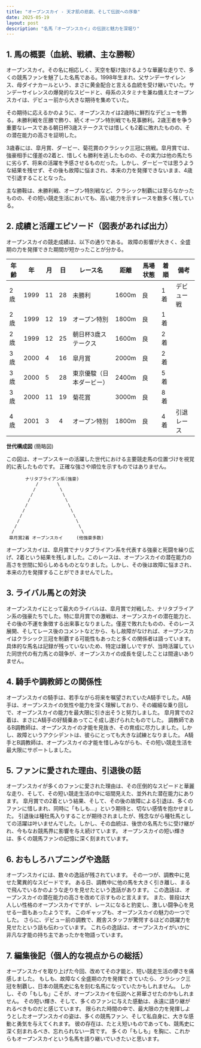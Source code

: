 ```yaml
---
title: "オープンスカイ - 天才肌の悲劇、そして伝説への序章"
date: 2025-05-19
layout: post
description: "名馬『オープンスカイ』の伝説と魅力を深堀り"
---
```


## 1. 馬の概要（血統、戦績、主な勝鞍）

オープンスカイ。その名に相応しく、天空を駆け抜けるような華麗な走りで、多くの競馬ファンを魅了した名馬である。1998年生まれ、父サンデーサイレンス、母ダイナカールという、まさに黄金配合と言える血統を受け継いでいた。サンデーサイレンスの爆発的なスピードと、母系のスタミナを兼ね備えたオープンスカイは、デビュー前から大きな期待を集めていた。

その期待に応えるかのように、オープンスカイは2歳時に鮮烈なデビューを飾る。未勝利戦を圧勝で飾り、続くオープン特別戦でも見事勝利。2歳王者を争う重要なレースである朝日杯3歳ステークスでは惜しくも2着に敗れたものの、その潜在能力の高さを証明した。

3歳春には、皐月賞、ダービー、菊花賞のクラシック三冠に挑戦。皐月賞では、強豪相手に僅差の2着と、惜しくも勝利を逃したものの、その実力は他の馬たちに劣らず、将来の活躍を予感させるものだった。しかし、ダービーでは思うような結果を残せず、その後も故障に悩まされ、本来の力を発揮できないまま、4歳で引退することとなった。

主な勝鞍は、未勝利戦、オープン特別戦など、クラシック制覇には至らなかったものの、その短い競走生活においても、高い能力を示すレースを数多く残している。


## 2. 成績と活躍エピソード（図表があれば出力）

オープンスカイの競走成績は、以下の通りである。  故障の影響が大きく、全盛期の力を発揮できた期間が短かったことが分かる。

| 年齢 | 年 | 月 | 日 | レース名 | 距離 | 馬場状態 | 着順 | 備考 |
|---|---|---|---|---|---|---|---|---|
| 2歳 | 1999 | 11 | 28 | 未勝利 | 1600m | 良 | 1着 | デビュー戦 |
| 2歳 | 1999 | 12 | 19 | オープン特別 | 1800m | 良 | 1着 | |
| 2歳 | 1999 | 12 | 25 | 朝日杯3歳ステークス | 1600m | 良 | 2着 | |
| 3歳 | 2000 | 4 | 16 | 皐月賞 | 2000m | 良 | 2着 | |
| 3歳 | 2000 | 5 | 28 | 東京優駿（日本ダービー） | 2400m | 良 | 5着 | |
| 3歳 | 2000 | 11 | 19 | 菊花賞 | 3000m | 良 | 8着 | |
| 4歳 | 2001 | 3 | 4 | オープン特別 | 1800m | 良 | 4着 |  引退レース |


**世代構成図** (簡略図)

この図は、オープンスキーの活躍した世代における主要競走馬の位置づけを視覚的に表したものです。  正確な強さや順位を示すものではありません。

```
       ナリタブライアン系(強豪)
           /       \
          /         \
         /           \
        /             \
       /               \
      /                 \
     /                   \
    /                     \
   /                       \
  /                         \
 皐月賞2着 オープンスカイ     (他強豪多数)
```

オープンスカイは、皐月賞でナリタブライアン系を代表する強豪と死闘を繰り広げ、2着という結果を残しました。このレースは、オープンスカイの潜在能力の高さを世間に知らしめるものとなりました。しかし、その後は故障に悩まされ、本来の力を発揮することができませんでした。


## 3. ライバル馬との対決

オープンスカイにとって最大のライバルは、皐月賞で対戦した、ナリタブライアン系の強豪たちでした。特に皐月賞での激戦は、オープンスカイの潜在能力と、その後の不運を象徴する出来事となりました。僅差で敗れたものの、そのレース展開、そしてレース後のコメントなどから、もし故障がなければ、オープンスカイはクラシック三冠を制覇する可能性もあったと多くの関係者は語っています。  具体的な馬名は記録が残っていないため、特定は難しいですが、当時活躍していた同世代の有力馬との競争が、オープンスカイの成長を促したことは間違いありません。


## 4. 騎手や調教師との関係性

オープンスカイの騎手は、若手ながら将来を嘱望されていたA騎手でした。A騎手は、オープンスカイの気性や能力を深く理解しており、その繊細な乗り回しで、オープンスカイの能力を最大限に引き出そうと努力しました。  皐月賞での2着は、まさにA騎手の好騎乗あってこそ成し遂げられたものでした。  調教師であるB調教師は、オープンスカイの才能を見抜き、その育成に尽力しました。しかし、故障というアクシデントは、彼らにとっても大きな試練となりました。  A騎手とB調教師は、オープンスカイの才能を惜しみながらも、その短い競走生活を最大限にサポートしました。


## 5. ファンに愛された理由、引退後の話

オープンスカイが多くのファンに愛された理由は、その圧倒的なスピードと華麗な走り、そして、その短い競走生活の中に垣間見えた、並外れた潜在能力にあります。  皐月賞での2着という結果、そして、その後の故障による引退は、多くのファンに惜しまれ、同時に「もしも…」という期待と、切ない感情を抱かせました。  引退後は種牡馬入りすることが期待されましたが、残念ながら種牡馬としての活躍は叶いませんでした。しかし、その血統は、後世の名馬たちに受け継がれ、今もなお競馬界に影響を与え続けています。  オープンスカイの短い輝きは、多くの競馬ファンの記憶に深く刻まれています。


## 6. おもしろハプニングや逸話

オープンスカイには、数々の逸話が残されています。  その一つが、調教中に見せた驚異的なスピードです。  ある日、調教中に他の馬を大きく引き離し、まるで飛んでいるかのような走りを見せたという逸話があります。  この逸話は、オープンスカイの潜在能力の高さを改めて示すものと言えます。  また、普段は大人しい性格のオープンスカイですが、レースになると豹変し、激しい闘争心を見せる一面もあったようです。  このギャップも、オープンスカイの魅力の一つでした。  さらに、デビュー前の調教で、厩舎スタッフが驚愕するほどの跳躍力を見せたという話も伝わっています。  これらの逸話は、オープンスカイがいかに非凡な才能の持ち主であったかを物語っています。


## 7. 編集後記（個人的な視点からの総括）

オープンスカイを取り上げた今回、改めてその才能と、短い競走生活の儚さを痛感しました。  もしも、故障なく全盛期の力を発揮できていたら、クラシック三冠を制覇し、日本の競馬史に名を刻む名馬になっていたかもしれません。  しかし、その「もしも」こそが、オープンスカイを伝説へと昇華させたのかもしれません。  その短い輝き、そして、多くのファンに与えた感動は、永遠に語り継がれるべきものだと感じています。  限られた時間の中で、最大限の力を発揮しようとしたオープンスカイの姿は、多くの競馬ファン、そして私自身に、大きな感動と勇気を与えてくれます。  彼の存在は、たとえ短いものであっても、競馬史に深く刻まれるべき、忘れられない一頁です。  多くの「もしも」を胸に、これからもオープンスカイという名馬を語り継いでいきたいと思います。
